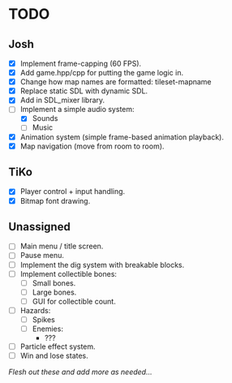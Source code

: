 # TODO

## Josh

* [x] Implement frame-capping (60 FPS).
* [x] Add game.hpp/cpp for putting the game logic in.
* [x] Change how map names are formatted: tileset-mapname
* [x] Replace static SDL with dynamic SDL.
* [x] Add in SDL_mixer library.
* [ ] Implement a simple audio system:
  * [x] Sounds
  * [ ] Music
* [x] Animation system (simple frame-based animation playback).
* [x] Map navigation (move from room to room).

## TiKo

* [x] Player control + input handling.
* [x] Bitmap font drawing.

## Unassigned

* [ ] Main menu / title screen.
* [ ] Pause menu.
* [ ] Implement the dig system with breakable blocks.
* [ ] Implement collectible bones:
  * [ ] Small bones.
  * [ ] Large bones.
  * [ ] GUI for collectible count.
* [ ] Hazards:
  * [ ] Spikes
  * [ ] Enemies:
    * ???
* [ ] Particle effect system.
* [ ] Win and lose states.

*Flesh out these and add more as needed...*
